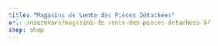 ```yaml
---
title: "Magasins de Vente des Pièces Détachées"
url: /nzerekore/magasins-de-vente-des-pieces-detachees-5/
shop: shop
---
```

